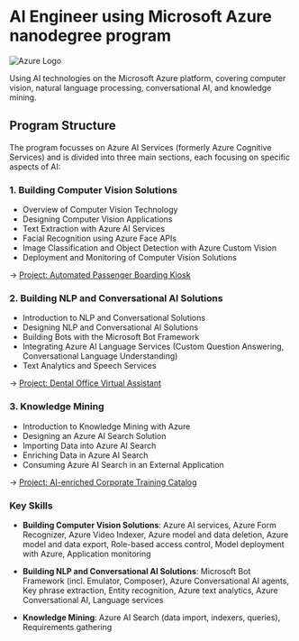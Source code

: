 # AI Engineer using Microsoft Azure nanodegree program

![Azure Logo](https://upload.wikimedia.org/wikipedia/commons/thumb/a/a8/Microsoft_Azure_Logo.svg/1280px-Microsoft_Azure_Logo.svg.png)

Using AI technologies on the Microsoft Azure platform, covering computer vision, natural language processing, conversational AI, and knowledge mining.

## Program Structure

The program focusses on Azure AI Services (formerly Azure Cognitive Services) and is divided into three main sections, each focusing on specific aspects of AI:

### 1. Building Computer Vision Solutions

- Overview of Computer Vision Technology
- Designing Computer Vision Applications
- Text Extraction with Azure AI Services
- Facial Recognition using Azure Face APIs
- Image Classification and Object Detection with Azure Custom Vision
- Deployment and Monitoring of Computer Vision Solutions

&rarr; [Project: Automated Passenger Boarding Kiosk](https://github.com/d-kleine/AZ_AI-Engineering/tree/main/project1_%20Automated-Passenger-Boarding-Kiosk)

### 2. Building NLP and Conversational AI Solutions

- Introduction to NLP and Conversational Solutions
- Designing NLP and Conversational AI Solutions
- Building Bots with the Microsoft Bot Framework
- Integrating Azure AI Language Services (Custom Question Answering, Conversational Language Understanding)
- Text Analytics and Speech Services

&rarr; [Project: Dental Office Virtual Assistant](https://github.com/d-kleine/AZ_AI-Engineering/tree/main/project2_Virtual-Dental-Office-Assistant)

### 3. Knowledge Mining

- Introduction to Knowledge Mining with Azure
- Designing an Azure AI Search Solution
- Importing Data into Azure AI Search
- Enriching Data in Azure AI Search
- Consuming Azure AI Search in an External Application

&rarr; [Project: AI-enriched Corporate Training Catalog](https://github.com/d-kleine/AZ_AI-Engineering/tree/main/project3_AI-Enriched-Corporate-Training-Catalog)

### Key Skills

- **Building Computer Vision Solutions**: Azure AI services, Azure Form Recognizer, Azure Video Indexer, Azure model and data deletion, Azure model and data export, Role-based access control, Model deployment with Azure, Application monitoring

- **Building NLP and Conversational AI Solutions**: Microsoft Bot Framework (incl. Emulator, Composer), Azure Conversational AI agents, Key phrase extraction, Entity recognition, Azure text analytics, Azure Conversational AI, Language services

- **Knowledge Mining**: Azure AI Search (data import, indexers, queries), Requirements gathering
